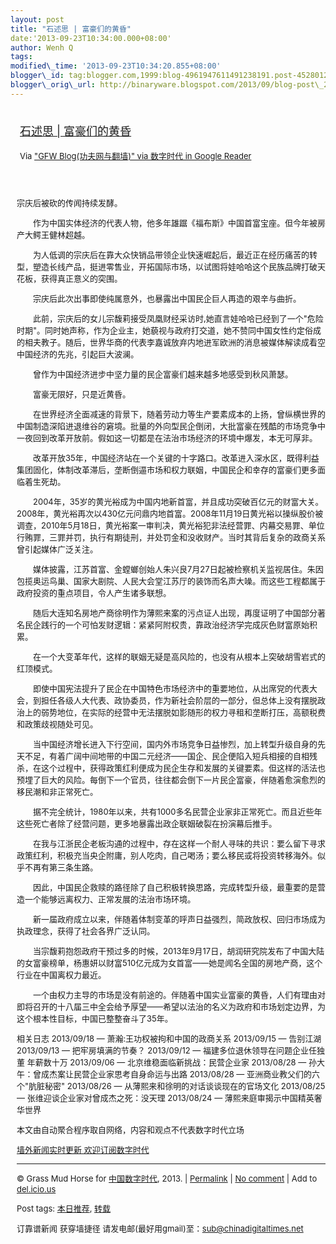 ```yaml
--- 
layout: post 
title: "石述思 | 富豪们的黄昏" 
date:'2013-09-23T10:34:00.000+08:00' 
author: Wenh Q
tags:
modified\_time: '2013-09-23T10:34:20.855+08:00' 
blogger\_id: tag:blogger.com,1999:blog-4961947611491238191.post-4528012848484789734
blogger\_orig\_url: http://binaryware.blogspot.com/2013/09/blog-post\_23.html
---
```

<div style="margin: 10px; padding: 5px;">

<div style="font-size: 18px;">

[石述思 |
富豪们的黄昏](http://feedproxy.google.com/~r/chinagfwblog/~3/KtHzEALSQbM/)

</div>

<div style="font-size: 13px;">

Via ["GFW Blog(功夫网与翻墙)" via 数字时代 in Google
Reader](https://www.blogger.com/blogger.g?blogID=4961947611491238191)

</div>

</div>

<div style="font-size: 13px; padding: 15px 0 10px 10px;">

宗庆后被砍的传闻持续发酵。

　　作为中国实体经济的代表人物，他多年雄踞《福布斯》中国首富宝座。但今年被房产大鳄王健林超越。

　　为人低调的宗庆后在靠大众快销品带领企业快速崛起后，最近正在经历痛苦的转型，塑造长线产品，挺进零售业，开拓国际市场，以试图将娃哈哈这个民族品牌打破天花板，获得真正意义的突围。

　　宗庆后此次出事即使纯属意外，也暴露出中国民企巨人再造的艰辛与曲折。

　　此前，宗庆后的女儿宗馥莉接受凤凰财经采访时,她直言娃哈哈已经到了一个"危险时期"。同时她声称，作为企业主，她藐视与政府打交道，她不赞同中国女性约定俗成的相夫教子。随后，世界华商的代表李嘉诚放弃内地进军欧洲的消息被媒体解读成看空中国经济的先兆，引起巨大波澜。

　　曾作为中国经济进步中坚力量的民企富豪们越来越多地感受到秋风萧瑟。

　　富豪无限好，只是近黄昏。

　　在世界经济全面减速的背景下，随着劳动力等生产要素成本的上扬，曾纵横世界的中国制造深陷进退维谷的窘境。批量的外向型民企倒闭，大批富豪在残酷的市场竞争中一夜回到改革开放前。假如这一切都是在法治市场经济的环境中爆发，本无可厚非。

　　改革开放35年，中国经济站在一个关键的十字路口。改革进入深水区，既得利益集团固化，体制改革滞后，垄断倒逼市场和权力联姻，中国民企和幸存的富豪们更多面临着生死劫。

　　2004年，35岁的黄光裕成为中国内地新首富，并且成功突破百亿元的财富大关。2008年，黄光裕再次以430亿元问鼎内地首富。2008年11月19日黄光裕以操纵股价被调查，2010年5月18日，黄光裕案一审判决，黄光裕犯非法经营罪、内幕交易罪、单位行贿罪，三罪并罚，执行有期徒刑，并处罚金和没收财产。当时其背后复杂的政商关系曾引起媒体广泛关注。

　　媒体披露，江苏首富、金螳螂创始人朱兴良7月27日起被检察机关监视居住。朱因包揽奥运鸟巢、国家大剧院、人民大会堂江苏厅的装饰而名声大噪。而这些工程都属于政府投资的重点项目，令人产生诸多联想。

　　随后大连知名房地产商徐明作为薄熙来案的污点证人出现，再度证明了中国部分著名民企践行的一个可怕发财逻辑：紧紧阿附权贵，靠政治经济学完成灰色财富原始积累。

　　在一个大变革年代，这样的联姻无疑是高风险的，也没有从根本上突破胡雪岩式的红顶模式。

　　即使中国宪法提升了民企在中国特色市场经济中的重要地位，从出席党的代表大会，到担任各级人大代表、政协委员，作为新社会阶层的一部分，但总体上没有摆脱政治上的弱势地位，在实际的经营中无法摆脱如影随形的权力寻租和垄断打压，高额税费和政策歧视随处可见。

　　当中国经济增长进入下行空间，国内外市场竞争日益惨烈，加上转型升级自身的先天不足，有着广阔中间地带的中国二元经济——国企、民企便陷入短兵相接的自相残杀，在这个过程中，获得政策红利便成为民企生存和发展的关键要素。但这样的活法也预埋了巨大的风险。每倒下一个官员，往往都会倒下一片民企富豪，伴随着愈演愈烈的移民潮和非正常死亡。

　　据不完全统计，1980年以来，共有1000多名民营企业家非正常死亡。而且近些年这些死亡者除了经营问题，更多地暴露出政企联姻破裂在扮演幕后推手。

　　在我与江浙民企老板沟通的过程中，存在这样一个耐人寻味的共识：要么留下寻求政策红利，积极充当央企附庸，别人吃肉，自己喝汤；要么移民或将投资转移海外。似乎不再有第三条生路。

　　因此，中国民企救赎的路径除了自己积极转换思路，完成转型升级，最重要的是营造一个能够远离权力、正常发展的法治市场环境。

　　新一届政府成立以来，伴随着体制变革的呼声日益强烈，简政放权、回归市场成为执政理念，获得了社会各界广泛认同。

　　当宗馥莉抱怨政府干预过多的时候，2013年9月17日，胡润研究院发布了中国大陆的女富豪榜单，杨惠妍以财富510亿元成为女首富——她是闻名全国的房地产商，这个行业在中国离权力最近。

　　一个由权力主导的市场是没有前途的。伴随着中国实业富豪的黄昏，人们有理由对即将召开的十八届三中全会给予厚望——希望以法治的名义为政府和市场划定边界，为这个根本性目标，中国已整整奋斗了35年。

相关日志 2013/09/18 — 萧瀚:王功权被拘和中国的政商关系 2013/09/15 —
告别江湖 2013/09/13 — 把牢房填满的节奏？ 2013/09/12 —
福建多位退休领导在问题企业任独董 年薪数十万 2013/09/06 —
北京维稳面临新挑战：民营企业家 2013/08/28 —
孙大午：曾成杰案让民营企业家思考自身命运与出路 2013/08/28 —
亚洲商业教父们的六个"肮脏秘密" 2013/08/26 —
从薄熙来和徐明的对话谈谈现在的官场文化 2013/08/25 —
张维迎谈企业家对曾成杰之死：没天理 2013/08/24 —
薄熙来庭审揭示中国精英奢华世界

本文由自动聚合程序取自网络，内容和观点不代表数字时代立场

[墙外新闻实时更新 欢迎订阅数字时代](http://eepurl.com/msuvD)


------------------------------------------------------------------------

© Grass Mud Horse for
[中国数字时代](http://chinadigitaltimes.net/chinese), 2013. |
[Permalink](http://chinadigitaltimes.net/chinese/2013/09/%E7%9F%B3%E8%BF%B0%E6%80%9D-%E5%AF%8C%E8%B1%AA%E4%BB%AC%E7%9A%84%E9%BB%84%E6%98%8F/)
| [No
comment](http://chinadigitaltimes.net/chinese/2013/09/%E7%9F%B3%E8%BF%B0%E6%80%9D-%E5%AF%8C%E8%B1%AA%E4%BB%AC%E7%9A%84%E9%BB%84%E6%98%8F/#comments)
| Add to
[del.icio.us](http://del.icio.us/post?url=http://chinadigitaltimes.net/chinese/2013/09/%E7%9F%B3%E8%BF%B0%E6%80%9D-%E5%AF%8C%E8%B1%AA%E4%BB%AC%E7%9A%84%E9%BB%84%E6%98%8F/&title=%E7%9F%B3%E8%BF%B0%E6%80%9D%20%7C%20%E5%AF%8C%E8%B1%AA%E4%BB%AC%E7%9A%84%E9%BB%84%E6%98%8F)

Post tags:
[本日推荐](http://chinadigitaltimes.net/chinese/tag/%E6%9C%AC%E6%97%A5%E6%8E%A8%E8%8D%90/?category=10466),
[转载](http://chinadigitaltimes.net/chinese/tag/%E8%BD%AC%E8%BD%BD/?category=10466)

订靠谱新闻 获穿墙捷径 请发电邮(最好用gmail)至：sub@chinadigitaltimes.net

</div>
